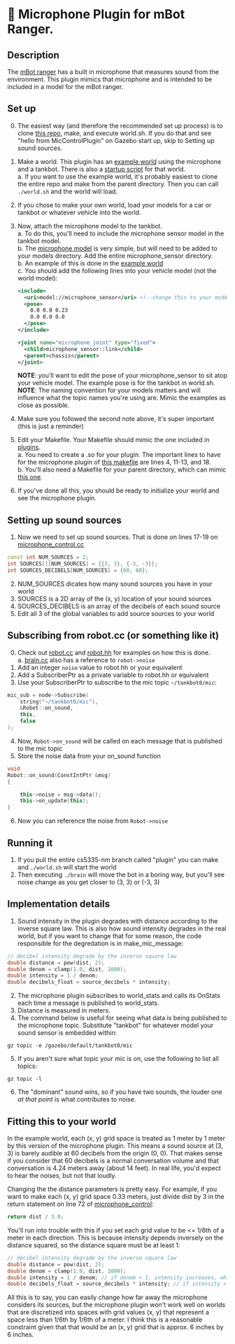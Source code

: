# 🤖 Microphone Plugin for mBot Ranger.
## Description
The [mBot ranger](https://www.makeblock.com/steam-kits/mbot-ranger) has a built in microphone that measures sound from the environment. This plugin mimics that microphone and is intended to be included in a model for the mBot ranger.
## Set up
0. The easiest way (and therefore the recommended set up process) is to clone [this repo](https://github.com/nbock/cs5335-nm/tree/plugins), make, and execute world.sh. If you do that and see "hello from MicControlPlugin" on Gazebo start up, skip to Setting up sound sources.
1. Make a world. This plugin has an [example world](https://github.com/nbock/cs5335-nm/blob/plugins/worlds/project.world) using the microphone and a tankbot. There is also a [startup script](https://github.com/nbock/cs5335-nm/blob/plugins/world.sh) for that world.\
    a. If you want to use the example world, it's probably easiest to clone the entire repo and make from the parent directory. Then you can call `./world.sh` and the world will load.

2. If you chose to make your own world, load your models for a car or tankbot or whatever vehicle into the world.

3. Now, attach the microphone model to the tankbot.\
    a. To do this, you'll need to include the microphone sensor model in the tankbot model.\
    b. The [microphone model](https://github.com/nbock/cs5335-nm/tree/plugins/models/microphone_sensor) is very simple, but will need to be added to your models directory. Add the entire microphone_sensor directory.\
    b. An example of this is done in the [example world](https://github.com/nbock/cs5335-nm/blob/plugins/worlds/project.world)\
    c. You should add the following lines into your vehicle model (not the world model):
    ```xml
    <include>
      <uri>model://microphone_sensor</uri> <!--change this to your model directory-->
      <pose>
        0.0 0.0 0.23
        0.0 0.0 0.0
      </pose>
    </include>

    <joint name="microphone_joint" type="fixed">
      <child>microphone_sensor::link</child>
      <parent>chassis</parent>
    </joint>
    ```
    **NOTE**: you'll want to edit the pose of your microphone_sensor to sit atop your vehicle model. The example pose is for the tankbot in world.sh.\
    **NOTE**: The naming convention for your models matters and will influence what the topic names you're using are. Mimic the examples as close as possible.

4. Make sure you followed the second note above, it's super important (this is just a reminder)
5. Edit your Makefile. Your Makefile should mimic the one included in [plugins](../).\
    a. You need to create a .so for your plugin. The important lines to have for the microphone plugin of [this makefile](https://github.com/nbock/cs5335-nm/blob/plugins/plugins/Makefile) are lines 4, 11-13, and 18.\
    b. You'll also need a Makefile for your parent directory, which can mimic [this one](https://github.com/nbock/cs5335-nm/blob/plugins/Makefile).

6. If you've done all this, you should be ready to initialize your world and see the microphone plugin.

## Setting up sound sources
1. Now we need to set up sound sources. That is done on lines 17-19 on [microphone_control.cc](https://github.com/nbock/cs5335-nm/blob/plugins/plugins/microphone_control/microphone_control.cc)
```cpp
const int NUM_SOURCES = 2;
int SOURCES[][NUM_SOURCES] = {{3, 3}, {-3, -3}};
int SOURCES_DECIBELS[NUM_SOURCES] = {60, 60};
```
2. NUM_SOURCES dicates how many sound sources you have in your world
3. SOURCES is a 2D array of the (x, y) location of your sound sources
4. SOURCES_DECIBELS is an array of the decibels of each sound source
5. Edit all 3 of the global variables to add source sources to your world


## Subscribing from robot.cc (or something like it)
0. Check out [robot.cc](https://github.com/nbock/cs5335-nm/blob/plugins/brain/robot.cc) and [robot.hh](https://github.com/nbock/cs5335-nm/blob/plugins/brain/robot.hh) for examples on how this is done.\
    a. [brain.cc](https://github.com/nbock/cs5335-nm/blob/plugins/brain/brain.cc) also has a reference to `robot->noise`
1. Add an integer `noise` value to robot.hh or your equivalent
2. Add a SubscriberPtr as a private variable to robot.hh or equivalent
3. Use your SubscriberPtr to subscribe to the mic topic `~/tankbot0/mic`:
```cpp
mic_sub = node->Subscribe(
    string("~/tankbot0/mic"),
    &Robot::on_sound,
    this,
    false
);
```
4. Now, `Robot->on_sound` will be called on each message that is published to the mic topic
5. Store the noise data from your on_sound function
```cpp
void
Robot::on_sound(ConstIntPtr &msg)
{

    this->noise = msg->data();
    this->on_update(this);
}
```
6. Now you can reference the noise from `Robot->noise`

## Running it
1. If you pull the entire cs5335-nm branch called "plugin" you can make and `./world.sh` will start the world
2. Then executing `./brain` will move the bot in a boring way, but you'll see noise change as you get closer to (3, 3) or (-3, 3)

## Implementation details
1. Sound intensity in the plugin degrades with distance according to the inverse square law. This is also how sound intensity degrades in the real world, but if you want to change that for some reason, the code responsible for the degredation is in make_mic_message:
```cpp
// decibel intensity degrade by the inverse square law
double distance = pow(dist, 2);
double denom = clamp(1.0, dist, 1000);
double intensity = 1 / denom;
double decibels_float = source_decibels * intensity;
```
2. The microphone plugin subscribes to world_stats and calls its OnStats each time a message is published to world_stats.
3. Distance is measured in meters.
4. The command below is useful for seeing what data is being published to the microphone topic. Substitute "tankbot" for whatever model your sound sensor is embedded within:
```terminal
gz topic -e /gazebo/default/tankbot0/mic
```
5. If you aren't sure what topic your mic is on, use the following to list all topics:
```terminal
gz topic -l
```
6. The "dominant" sound wins, so if you have two sounds, the louder one _at that point_ is what contributes to noise.

## Fitting this to your world
In the example world, each (x, y) grid space is treated as 1 meter by 1 meter by this version of the microphone plugin. This means a sound source at (3, 3) is barely audible at 60 decibels from the origin (0, 0). That makes sense if you consider that 60 decibels is a normal conversation volume and that conversation is 4.24 meters away (about 14 feet). In real life, you'd expect to hear the noises, but not that loudly.

Changing the the distance parameters is pretty easy. For example, if you want to make each (x, y) grid space 0.33 meters, just divide dist by 3 in the return statement on line 72 of [microphone_control](https://github.com/nbock/cs5335-nm/blob/plugins/plugins/microphone_control/microphone_control.cc):
```cpp  
return dist / 3.0;
```

You'll run into trouble with this if you set each grid value to be <= 1/6th of a meter in each direction. This is because intensity depends inversely on the distance squared, so the distance square must be at least 1:
```cpp
// decibel intensity degrade by the inverse square law
double distance = pow(dist, 2);
double denom = clamp(1.0, dist, 1000);
double intensity = 1 / denom; // if denom < 1, intensity increases, which makes no sense
double decibels_float = source_decibels * intensity; // if intensity > 1, decibels are louder than the output decibels at source (also makes no sense)
```

All this is to say, you can easily change how far away the microphone considers its sources, but the microphone plugin won't work well on worlds that are discretized into spaces with grid values (x, y) that represent a space less than 1/6th by 1/6th of a meter. I think this is a reasonable constraint given that that would be an (x, y) grid that is approx. 6 inches by 6 inches.
